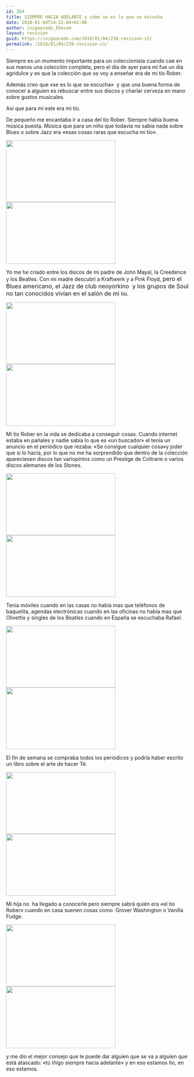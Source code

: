```yaml
---
id: 264
title: SIEMPRE HACIA ADELANTE y cómo se es lo que se escucha
date: 2018-01-04T14:22:04+02:00
author: inigoacedo_55ovsm
layout: revision
guid: https://inigoacedo.com/2018/01/04/238-revision-v1/
permalink: /2018/01/04/238-revision-v1/
---
```

Siempre es un momento importante para un coleccionista cuando cae en sus manos una colección completa, pero el día de ayer para mí fue un día agridulce y es que la colección que os voy a enseñar era de mi tío Rober.

Además creo que &#171;se es lo que se escucha&#187;  y que una buena forma de conocer a alguien es rebuscar entre sus discos y charlar cerveza en mano sobre gustos musicales.

Así que para mí este era mi tío.<!--more-->

De pequeño me encantaba ir a casa del tío Rober. Siempre había buena música puesta. Música que para un niño que todavía no sabía nada sobre Blues o sobre Jazz era &#171;esas cosas raras que escucha mi tío&#187;.

<img class="alignnone size-medium wp-image-246" src="https://i2.wp.com/inigoacedo.com/wp-content/uploads/2018/01/CR6.jpg?resize=300%2C169&#038;ssl=1" alt="" width="300" height="169" srcset="https://i2.wp.com/inigoacedo.com/wp-content/uploads/2018/01/CR6.jpg?resize=300%2C169&ssl=1 300w, https://i2.wp.com/inigoacedo.com/wp-content/uploads/2018/01/CR6.jpg?resize=768%2C432&ssl=1 768w, https://i2.wp.com/inigoacedo.com/wp-content/uploads/2018/01/CR6.jpg?resize=1024%2C576&ssl=1 1024w, https://i2.wp.com/inigoacedo.com/wp-content/uploads/2018/01/CR6.jpg?w=1575&ssl=1 1575w" sizes="(max-width: 300px) 100vw, 300px" data-recalc-dims="1" /><img class="alignnone size-medium wp-image-248" src="https://i0.wp.com/inigoacedo.com/wp-content/uploads/2018/01/CR7-1.jpg?resize=300%2C169&#038;ssl=1" alt="" width="300" height="169" srcset="https://i0.wp.com/inigoacedo.com/wp-content/uploads/2018/01/CR7-1.jpg?resize=300%2C169&ssl=1 300w, https://i0.wp.com/inigoacedo.com/wp-content/uploads/2018/01/CR7-1.jpg?resize=768%2C432&ssl=1 768w, https://i0.wp.com/inigoacedo.com/wp-content/uploads/2018/01/CR7-1.jpg?resize=1024%2C576&ssl=1 1024w, https://i0.wp.com/inigoacedo.com/wp-content/uploads/2018/01/CR7-1.jpg?w=1575&ssl=1 1575w" sizes="(max-width: 300px) 100vw, 300px" data-recalc-dims="1" /> 

Yo me he criado entre los discos de mi padre de John Mayal, la Creedence y los Beatles. Con mi madre descubrí a Kraftwerk y a Pink Floyd, <span style="font-size: 1rem;">pero el Blues americano, el Jazz de club neoyorkino  y los grupos de Soul no tan conocidos vivían en el salón de mi </span>tío<span style="font-size: 1rem;">.</span>

<img class="alignnone size-medium wp-image-245" src="https://i2.wp.com/inigoacedo.com/wp-content/uploads/2018/01/CR5.jpg?resize=300%2C169&#038;ssl=1" alt="" width="300" height="169" srcset="https://i2.wp.com/inigoacedo.com/wp-content/uploads/2018/01/CR5.jpg?resize=300%2C169&ssl=1 300w, https://i2.wp.com/inigoacedo.com/wp-content/uploads/2018/01/CR5.jpg?resize=768%2C432&ssl=1 768w, https://i2.wp.com/inigoacedo.com/wp-content/uploads/2018/01/CR5.jpg?resize=1024%2C576&ssl=1 1024w, https://i2.wp.com/inigoacedo.com/wp-content/uploads/2018/01/CR5.jpg?w=1575&ssl=1 1575w" sizes="(max-width: 300px) 100vw, 300px" data-recalc-dims="1" /><img class="alignnone size-medium wp-image-251" src="https://i1.wp.com/inigoacedo.com/wp-content/uploads/2018/01/CR8-2.jpg?resize=300%2C169&#038;ssl=1" alt="" width="300" height="169" srcset="https://i1.wp.com/inigoacedo.com/wp-content/uploads/2018/01/CR8-2.jpg?resize=300%2C169&ssl=1 300w, https://i1.wp.com/inigoacedo.com/wp-content/uploads/2018/01/CR8-2.jpg?resize=768%2C432&ssl=1 768w, https://i1.wp.com/inigoacedo.com/wp-content/uploads/2018/01/CR8-2.jpg?resize=1024%2C576&ssl=1 1024w, https://i1.wp.com/inigoacedo.com/wp-content/uploads/2018/01/CR8-2.jpg?w=1575&ssl=1 1575w" sizes="(max-width: 300px) 100vw, 300px" data-recalc-dims="1" /> 

Mi tío Rober en la vida se dedicaba a conseguir cosas. Cuando internet estaba en pañales y nadie sabía lo que es &#171;un buscador&#187; el tenía un anuncio en el periódico que rezaba: &#171;Se consigue cualquier cosa&#187;y joder que si lo hacía, por lo que no me ha sorprendido que dentro de la colección apareciesen discos tan variopintos como un Prestige de Coltrane o varios discos alemanes de los Stones.

<img class="alignnone size-medium wp-image-241" src="https://i2.wp.com/inigoacedo.com/wp-content/uploads/2018/01/CR3.jpg?resize=300%2C169&#038;ssl=1" alt="" width="300" height="169" srcset="https://i2.wp.com/inigoacedo.com/wp-content/uploads/2018/01/CR3.jpg?resize=300%2C169&ssl=1 300w, https://i2.wp.com/inigoacedo.com/wp-content/uploads/2018/01/CR3.jpg?resize=768%2C432&ssl=1 768w, https://i2.wp.com/inigoacedo.com/wp-content/uploads/2018/01/CR3.jpg?resize=1024%2C576&ssl=1 1024w, https://i2.wp.com/inigoacedo.com/wp-content/uploads/2018/01/CR3.jpg?w=1575&ssl=1 1575w" sizes="(max-width: 300px) 100vw, 300px" data-recalc-dims="1" /><img class="alignnone size-medium wp-image-243" src="https://i2.wp.com/inigoacedo.com/wp-content/uploads/2018/01/CR4-1.jpg?resize=300%2C169&#038;ssl=1" alt="" width="300" height="169" srcset="https://i2.wp.com/inigoacedo.com/wp-content/uploads/2018/01/CR4-1.jpg?resize=300%2C169&ssl=1 300w, https://i2.wp.com/inigoacedo.com/wp-content/uploads/2018/01/CR4-1.jpg?resize=768%2C432&ssl=1 768w, https://i2.wp.com/inigoacedo.com/wp-content/uploads/2018/01/CR4-1.jpg?resize=1024%2C576&ssl=1 1024w, https://i2.wp.com/inigoacedo.com/wp-content/uploads/2018/01/CR4-1.jpg?w=1575&ssl=1 1575w" sizes="(max-width: 300px) 100vw, 300px" data-recalc-dims="1" /> 

Tenía móviles cuando en las casas no había mas que teléfonos de baquelita, agendas electrónicas cuando en las oficinas no había mas que Olivettis y singles de los Beatles cuando en España se escuchaba Rafael.

<img class="alignnone size-medium wp-image-244" src="https://i2.wp.com/inigoacedo.com/wp-content/uploads/2018/01/CR2.jpg?resize=300%2C169&#038;ssl=1" alt="" width="300" height="169" srcset="https://i2.wp.com/inigoacedo.com/wp-content/uploads/2018/01/CR2.jpg?resize=300%2C169&ssl=1 300w, https://i2.wp.com/inigoacedo.com/wp-content/uploads/2018/01/CR2.jpg?resize=768%2C432&ssl=1 768w, https://i2.wp.com/inigoacedo.com/wp-content/uploads/2018/01/CR2.jpg?resize=1024%2C576&ssl=1 1024w, https://i2.wp.com/inigoacedo.com/wp-content/uploads/2018/01/CR2.jpg?w=1575&ssl=1 1575w" sizes="(max-width: 300px) 100vw, 300px" data-recalc-dims="1" /><img class="alignnone size-medium wp-image-258" src="https://i0.wp.com/inigoacedo.com/wp-content/uploads/2018/01/CR15.jpg?resize=300%2C169&#038;ssl=1" alt="" width="300" height="169" srcset="https://i0.wp.com/inigoacedo.com/wp-content/uploads/2018/01/CR15.jpg?resize=300%2C169&ssl=1 300w, https://i0.wp.com/inigoacedo.com/wp-content/uploads/2018/01/CR15.jpg?resize=768%2C432&ssl=1 768w, https://i0.wp.com/inigoacedo.com/wp-content/uploads/2018/01/CR15.jpg?resize=1024%2C576&ssl=1 1024w, https://i0.wp.com/inigoacedo.com/wp-content/uploads/2018/01/CR15.jpg?w=1575&ssl=1 1575w" sizes="(max-width: 300px) 100vw, 300px" data-recalc-dims="1" /> 

El fin de semana se compraba todos los periódicos y podría haber escrito un libro sobre el arte de hacer Té.

<img class="alignnone size-medium wp-image-252" src="https://i1.wp.com/inigoacedo.com/wp-content/uploads/2018/01/CR9.jpg?resize=300%2C169&#038;ssl=1" alt="" width="300" height="169" srcset="https://i1.wp.com/inigoacedo.com/wp-content/uploads/2018/01/CR9.jpg?resize=300%2C169&ssl=1 300w, https://i1.wp.com/inigoacedo.com/wp-content/uploads/2018/01/CR9.jpg?resize=768%2C432&ssl=1 768w, https://i1.wp.com/inigoacedo.com/wp-content/uploads/2018/01/CR9.jpg?resize=1024%2C576&ssl=1 1024w, https://i1.wp.com/inigoacedo.com/wp-content/uploads/2018/01/CR9.jpg?w=1575&ssl=1 1575w" sizes="(max-width: 300px) 100vw, 300px" data-recalc-dims="1" /><img class="alignnone size-medium wp-image-253" src="https://i2.wp.com/inigoacedo.com/wp-content/uploads/2018/01/CR10.jpg?resize=300%2C169&#038;ssl=1" alt="" width="300" height="169" srcset="https://i2.wp.com/inigoacedo.com/wp-content/uploads/2018/01/CR10.jpg?resize=300%2C169&ssl=1 300w, https://i2.wp.com/inigoacedo.com/wp-content/uploads/2018/01/CR10.jpg?resize=768%2C432&ssl=1 768w, https://i2.wp.com/inigoacedo.com/wp-content/uploads/2018/01/CR10.jpg?resize=1024%2C576&ssl=1 1024w, https://i2.wp.com/inigoacedo.com/wp-content/uploads/2018/01/CR10.jpg?w=1575&ssl=1 1575w" sizes="(max-width: 300px) 100vw, 300px" data-recalc-dims="1" /> 

Mi hija no  ha llegado a conocerle pero siempre sabrá quién era &#171;el tio Rober&#187; cuando en casa suenen cosas como  Grover Washington o Vanilla Fudge.

<img class="alignnone size-medium wp-image-254" src="https://i1.wp.com/inigoacedo.com/wp-content/uploads/2018/01/CR14.jpg?resize=300%2C169&#038;ssl=1" alt="" width="300" height="169" srcset="https://i1.wp.com/inigoacedo.com/wp-content/uploads/2018/01/CR14.jpg?resize=300%2C169&ssl=1 300w, https://i1.wp.com/inigoacedo.com/wp-content/uploads/2018/01/CR14.jpg?resize=768%2C432&ssl=1 768w, https://i1.wp.com/inigoacedo.com/wp-content/uploads/2018/01/CR14.jpg?resize=1024%2C576&ssl=1 1024w, https://i1.wp.com/inigoacedo.com/wp-content/uploads/2018/01/CR14.jpg?w=1575&ssl=1 1575w" sizes="(max-width: 300px) 100vw, 300px" data-recalc-dims="1" /><img class="alignnone size-medium wp-image-256" src="https://i2.wp.com/inigoacedo.com/wp-content/uploads/2018/01/CR12-1.jpg?resize=300%2C169&#038;ssl=1" alt="" width="300" height="169" srcset="https://i2.wp.com/inigoacedo.com/wp-content/uploads/2018/01/CR12-1.jpg?resize=300%2C169&ssl=1 300w, https://i2.wp.com/inigoacedo.com/wp-content/uploads/2018/01/CR12-1.jpg?resize=768%2C432&ssl=1 768w, https://i2.wp.com/inigoacedo.com/wp-content/uploads/2018/01/CR12-1.jpg?resize=1024%2C576&ssl=1 1024w, https://i2.wp.com/inigoacedo.com/wp-content/uploads/2018/01/CR12-1.jpg?w=1575&ssl=1 1575w" sizes="(max-width: 300px) 100vw, 300px" data-recalc-dims="1" /> 

y me dio el mejor consejo que le puede dar alguien que se va a alguien que está atascado: &#171;tú Iñigo siempre hacia adelante&#187; y en eso estamos tio, en eso estamos.

&nbsp;

&nbsp;

&nbsp;
